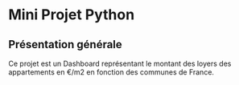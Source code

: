 # Mini Projet Python

## Présentation générale

Ce projet est un Dashboard représentant le montant des loyers des appartements en €/m2 en fonction des communes de France.